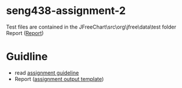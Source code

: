 # seng438-assignment-2

Test files are contained in the JFreeChart\src\org\jfree\data\test folder  
Report ([Report](./Assignment2-Report.md))

# Guidline

- read [assignment guideline](./Assignment2.md)
- Report  ([assignment output template](./Assignment2-Report.md))
